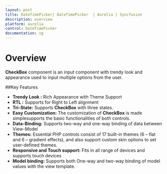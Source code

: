 ```yaml
---
layout: post
title: DateTimePicker| DateTimePicker  | Aurelia | Syncfusion
description: overview
platform: aurelia
control: DateTimePicker
documentation: ug
---
```


# Overview

**CheckBox** component is an input component with trendy look and appearance used to input multiple options from the user.

##Key Features

* **Trendy Look :** Rich Appearance with Theme Support
* **RTL :** Supports for Right to Left alignment
* **Tri-State:** Supports **CheckBox** with three states.
* **Easy Customization:** The customization of **CheckBox** is made simplesupports the basic functionalities of both controls.
* **Data-Binding:** Supports two-way and one-way binding of data between View-Model
* **Themes:** Essential PHP controls consist of 17 built-in themes (6 – flat and 6 – gradient effects), and also support custom skin options to set user-defined themes.
* **Responsive and Touch support:** Fits in all range of devices and supports touch devices
* **Model binding:** Supports both One-way and two-way binding of model values with the view template.